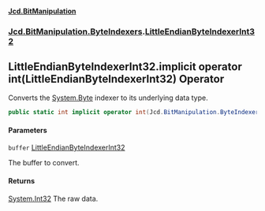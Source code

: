#### [Jcd.BitManipulation](index.md 'index')
### [Jcd.BitManipulation.ByteIndexers](Jcd.BitManipulation.ByteIndexers.md 'Jcd.BitManipulation.ByteIndexers').[LittleEndianByteIndexerInt32](Jcd.BitManipulation.ByteIndexers.LittleEndianByteIndexerInt32.md 'Jcd.BitManipulation.ByteIndexers.LittleEndianByteIndexerInt32')

## LittleEndianByteIndexerInt32.implicit operator int(LittleEndianByteIndexerInt32) Operator

Converts the [System.Byte](https://docs.microsoft.com/en-us/dotnet/api/System.Byte 'System.Byte') indexer to its underlying data type.

```csharp
public static int implicit operator int(Jcd.BitManipulation.ByteIndexers.LittleEndianByteIndexerInt32 buffer);
```
#### Parameters

<a name='Jcd.BitManipulation.ByteIndexers.LittleEndianByteIndexerInt32.op_Implicitint(Jcd.BitManipulation.ByteIndexers.LittleEndianByteIndexerInt32).buffer'></a>

`buffer` [LittleEndianByteIndexerInt32](Jcd.BitManipulation.ByteIndexers.LittleEndianByteIndexerInt32.md 'Jcd.BitManipulation.ByteIndexers.LittleEndianByteIndexerInt32')

The buffer to convert.

#### Returns
[System.Int32](https://docs.microsoft.com/en-us/dotnet/api/System.Int32 'System.Int32')
The raw data.